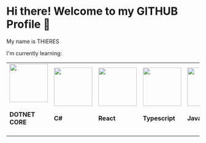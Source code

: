 # Hi there! Welcome to my GITHUB Profile 👋
My name is THIERES

I'm currently learning:

<table>
   <tr>
      <td style='width: 33%'>
          <img src="https://cdn.jsdelivr.net/gh/devicons/devicon@latest/icons/dotnetcore/dotnetcore-original.svg" height='100px' width='100px' /> 
          <h4>DOTNET CORE</h4>
      </td>    
      <td style='width: 33%'>
          <img src="https://cdn.jsdelivr.net/gh/devicons/devicon@latest/icons/csharp/csharp-original.svg" height='100px' width='100px' /> 
          <h4>C#</h4>
      </td>
      <td style='width: 33%'>
          <img src="https://cdn.jsdelivr.net/gh/devicons/devicon@latest/icons/react/react-original.svg" height='100px' width='100px' /> 
          <h4>React</h4>
      </td> 
      <td style='width: 33%'>
          <img src="https://cdn.jsdelivr.net/gh/devicons/devicon@latest/icons/Typescript/typescript-original.svg" height='100px' width='100px' /> 
          <h4>Typescript</h4>
      </td>
      <td style='width: 33%'>
          <img src="https://cdn.jsdelivr.net/gh/devicons/devicon@latest/icons/javascript/javascript-original.svg" height='100px' width='100px' /> 
          <h4>Javascript</h4>
      </td>
      <td style='width: 33%'>
          <img src="https://cdn.jsdelivr.net/gh/devicons/devicon@latest/icons/vuejs/vuejs-original.svg" height='100px' width='100px' /> 
          <h4>Vue</h4>
      </td>      
    </tr>
</table>          
<!--
**ThieresProjects/ThieresProjects** is a ✨ _special_ ✨ repository because its `README.md` (this file) appears on your GitHub profile.

Here are some ideas to get you started:

- 🔭 I’m currently working on ...
- 🌱 I’m currently learning ...
- 👯 I’m looking to collaborate on ...
- 🤔 I’m looking for help with ...
- 💬 Ask me about ...
- 📫 How to reach me: ...
- 😄 Pronouns: ...
- ⚡ Fun fact: ...
-->
